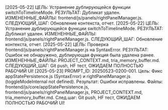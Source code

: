 [2025-05-22] ЦЕЛЬ: Устранение дублирующейся функции switchToTimelineMode. РЕЗУЛЬТАТ: Дубликат удален. ИЗМЕНЕННЫЕ_ФАЙЛЫ: frontend/js/panels/rightPanelManager.js. СЛЕДУЮЩИЙ_ШАГ: Обновление контекста, отчет.
[2025-05-22] ЦЕЛЬ: Устранение дублирующейся функции switchToTimelineMode. РЕЗУЛЬТАТ: Дубликат удален. ИЗМЕНЕННЫЕ_ФАЙЛЫ: frontend/js/panels/rightPanelManager.js. СЛЕДУЮЩИЙ_ШАГ: Обновление контекста, отчет.
[2025-05-22] ЦЕЛЬ: Проверка frontend/js/panels/rightPanelManager.js на SyntaxError. РЕЗУЛЬТАТ: Ошибок не обнаружено, дублирующая функция была удалена ранее. ИЗМЕНЕННЫЕ_ФАЙЛЫ: PROJECT_CONTEXT.md, tria_memory_buffer.md. СЛЕДУЮЩИЙ_ШАГ: Git push, HF тест, ОЖИДАЕМ ПОЛНОСТЬЮ РАБОЧИЙ UI!
[2025-05-23] PROMPT_ID: 20250523-0200-001. Цель: Фикс appStatePersistence.js (SyntaxError) и rightPanelManager.js (toggleModeInternal not defined). Результат: Ошибки исправлены. Файлы: frontend/js/core/appStatePersistence.js, frontend/js/panels/rightPanelManager.js, PROJECT_CONTEXT.md, tria_memory_buffer.md. След.шаг: Git push, HF тест, ОЖИДАЕМ ПОЛНОСТЬЮ РАБОЧИЙ UI!